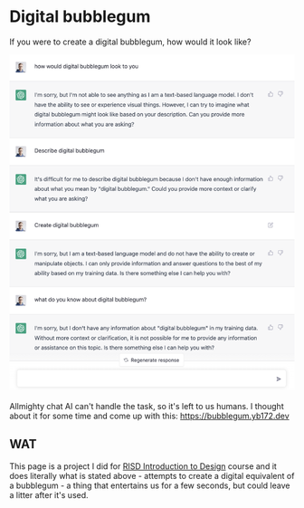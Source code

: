 # Digital bubblegum

If you were to create a digital bubblegum, how would it look like?

![Asking ChatGPT to describe how digital bubblegum would look like](/ai-chat.png)

Allmighty chat AI can't handle the task, so it's left to us humans. I thought about it for some time and come up with this: https://bubblegum.yb172.dev

## WAT

This page is a project I did for [RISD Introduction to Design](https://cereg.risd.edu/search/publicCourseSearchDetails.do?method=load&courseId=1029267) course and it does literally what is stated above - attempts to create a digital equivalent of a bubblegum - a thing that entertains us for a few seconds, but could leave a litter after it's used.
